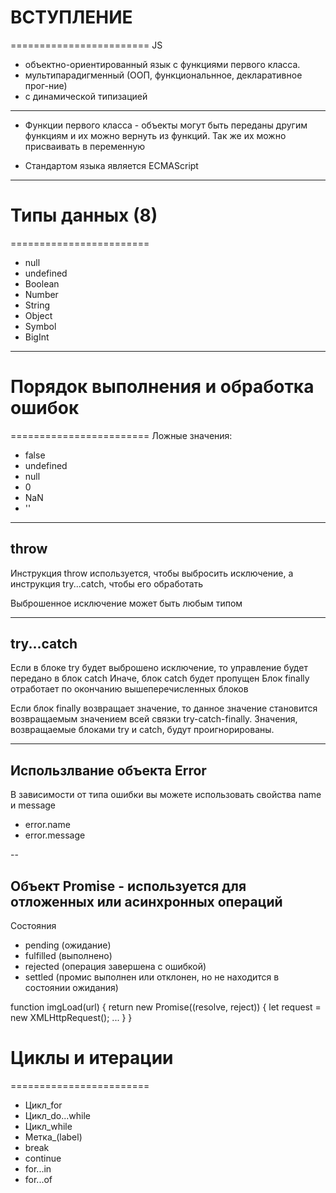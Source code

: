 
# ВСТУПЛЕНИЕ
========================
JS
  * объектно-ориентированный язык с функциями первого класса.
  * мультипарадигменный (ООП, функциональнное, декларативное прог-ние)
  * с динамической типизацией

---

- Функции первого класса -
       объекты могут быть переданы другим функциям и их можно вернуть из функций. 
       Так же их можно присваивать в переменную 

- Стандартом языка является ECMAScript

---

# Типы данных (8)
========================
  * null
  * undefined
  * Boolean
  * Number
  * String
  * Object
  * Symbol
  * BigInt

---

# Порядок выполнения и обработка ошибок
========================
Ложные значения:
* false
* undefined
* null
* 0
* NaN
* ''

---
throw
---
Инструкция throw используется, чтобы выбросить исключение,
а инструкция try...catch, чтобы его обработать

Выброшенное исключение может быть любым типом

---

try...catch
---
Если в блоке try будет выброшено исключение, то управление будет передано в блок catch
Иначе, блок catch будет пропущен
Блок finally отработает по окончанию вышеперечисленных блоков 

Если блок finally возвращает значение, то данное значение становится 
возвращаемым значением всей связки try-catch-finally. 
Значения, возвращаемые блоками try и catch, будут проигнорированы.

---

Использлвание объекта Error
---
В зависимости от типа ошибки вы можете использовать свойства name и message
* error.name
* error.message

--

Объект Promise - используется для отложенных или асинхронных операций
---
Состояния
* pending (ожидание)
* fulfilled (выполнено)
* rejected (операция завершена с ошибкой)
* settled (промис выполнен или отклонен, но не находится в состоянии ожидания)

function imgLoad(url) {
  return new Promise((resolve, reject)) {
    let request = new XMLHttpRequest();
    ...
  }
}

# Циклы и итерации
========================
* Цикл_for
* Цикл_do...while
* Цикл_while
* Метка_(label)
* break
* continue
* for...in
* for...of